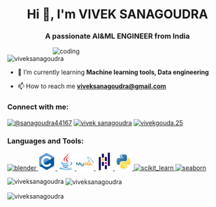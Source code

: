 <h1 align="center">Hi 👋, I'm VIVEK SANAGOUDRA</h1>
<h3 align="center">A passionate AI&ML ENGINEER from India</h3>
<img align="right" alt="coding" width="400" src="https://github.com/viveksanagoudra/viveksanagoudra/assets/128734522/3f65b780-d6b5-443b-a744-87ae540c4b5b">
<p align="left"> <img src="https://komarev.com/ghpvc/?username=viveksanagoudra&label=Profile%20views&color=0e75b6&style=flat" alt="viveksanagoudra" /> </p>

- 🌱 I’m currently learning **Machine learning tools, Data engineering**

- 📫 How to reach me **viveksanagoudra@gmail.com**

<h3 align="left">Connect with me:</h3>
<p align="left">
<a href="https://twitter.com/@sanagoudra44167" target="blank"><img align="center" src="https://raw.githubusercontent.com/rahuldkjain/github-profile-readme-generator/master/src/images/icons/Social/twitter.svg" alt="@sanagoudra44167" height="30" width="40" /></a>
<a href="https://linkedin.com/in/vivek sanagoudra" target="blank"><img align="center" src="https://raw.githubusercontent.com/rahuldkjain/github-profile-readme-generator/master/src/images/icons/Social/linked-in-alt.svg" alt="vivek sanagoudra" height="30" width="40" /></a>
<a href="https://instagram.com/vivekgouda.25" target="blank"><img align="center" src="https://raw.githubusercontent.com/rahuldkjain/github-profile-readme-generator/master/src/images/icons/Social/instagram.svg" alt="vivekgouda.25" height="30" width="40" /></a>
</p>

<h3 align="left">Languages and Tools:</h3>
<p align="left"> <a href="https://www.blender.org/" target="_blank" rel="noreferrer"> <img src="https://download.blender.org/branding/community/blender_community_badge_white.svg" alt="blender" width="40" height="40"/> </a> <a href="https://www.cprogramming.com/" target="_blank" rel="noreferrer"> <img src="https://raw.githubusercontent.com/devicons/devicon/master/icons/c/c-original.svg" alt="c" width="40" height="40"/> </a> <a href="https://www.java.com" target="_blank" rel="noreferrer"> <img src="https://raw.githubusercontent.com/devicons/devicon/master/icons/java/java-original.svg" alt="java" width="40" height="40"/> </a> <a href="https://www.mysql.com/" target="_blank" rel="noreferrer"> <img src="https://raw.githubusercontent.com/devicons/devicon/master/icons/mysql/mysql-original-wordmark.svg" alt="mysql" width="40" height="40"/> </a> <a href="https://pandas.pydata.org/" target="_blank" rel="noreferrer"> <img src="https://raw.githubusercontent.com/devicons/devicon/2ae2a900d2f041da66e950e4d48052658d850630/icons/pandas/pandas-original.svg" alt="pandas" width="40" height="40"/> </a> <a href="https://www.python.org" target="_blank" rel="noreferrer"> <img src="https://raw.githubusercontent.com/devicons/devicon/master/icons/python/python-original.svg" alt="python" width="40" height="40"/> </a> <a href="https://scikit-learn.org/" target="_blank" rel="noreferrer"> <img src="https://upload.wikimedia.org/wikipedia/commons/0/05/Scikit_learn_logo_small.svg" alt="scikit_learn" width="40" height="40"/> </a> <a href="https://seaborn.pydata.org/" target="_blank" rel="noreferrer"> <img src="https://seaborn.pydata.org/_images/logo-mark-lightbg.svg" alt="seaborn" width="40" height="40"/> </a> </p>

<p><img align="left" src="https://github-readme-stats.vercel.app/api/top-langs?username=viveksanagoudra&show_icons=true&locale=en&layout=compact" alt="viveksanagoudra" /></p>

<p>&nbsp;<img align="center" src="https://github-readme-stats.vercel.app/api?username=viveksanagoudra&show_icons=true&locale=en" alt="viveksanagoudra" /></p>

<p><img align="center" src="https://github-readme-streak-stats.herokuapp.com/?user=viveksanagoudra&" alt="viveksanagoudra" /></p>


